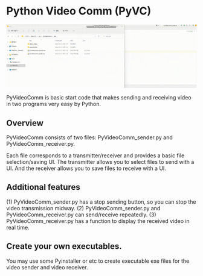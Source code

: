 # Python Video Comm (PyVC)
![Python Video Comm image](example.gif "Python Video Comm on the PC")

PyVideoComm is basic start code that makes sending and receiving video in two programs very easy by Python.

## Overview
PyVideoComm consists of two files: 
PyVideoComm_sender.py and PyVideoComm_receiver.py.

Each file corresponds to a transmitter/receiver and provides a basic file selection/saving UI. 
The transmitter allows you to select files to send with a UI.
And the receiver allows you to save files to receive with a UI.

## Additional features
(1) PyVideoComm_sender.py has a stop sending button, so you can stop the video transmission midway.
(2) PyVideoComm_sender.py and PyVideoComm_receiver.py can send/receive repeatedly.
(3) PyVideoComm_receiver.py has a function to display the received video in real time.

## Create your own executables.
You may use some Pyinstaller or etc to create executable exe files for the video sender and video receiver.